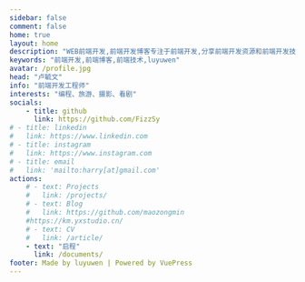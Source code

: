 ```yaml
---
sidebar: false
comment: false
home: true
layout: home
description: "WEB前端开发,前端开发博客专注于前端开发,分享前端开发资源和前端开发技术资讯等,luyuwen"
keywords: "前端开发,前端博客,前端技术,luyuwen"
avatar: /profile.jpg
head: "卢毓文"
info: "前端开发工程师"
interests: "编程、旅游、摄影、看剧"
socials:
    - title: github
      link: https://github.com/FizzSy
# - title: linkedin
#   link: https://www.linkedin.com
# - title: instagram
#   link: https://www.instagram.com
# - title: email
#   link: 'mailto:harry[at]gmail.com'
actions:
    # - text: Projects
    #   link: /projects/
    # - text: Blog
    #   link: https://github.com/maozongmin
    #https://km.yxstudio.cn/
    # - text: CV
    #   link: /article/
    - text: "启程"
      link: /documents/
footer: Made by luyuwen | Powered by VuePress
---
```

